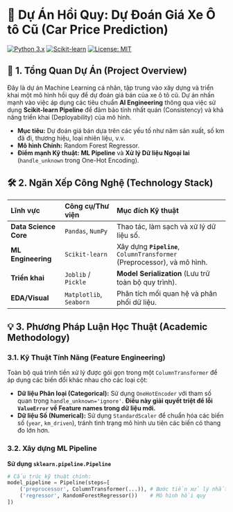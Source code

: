 # 🚗 Dự Án Hồi Quy: Dự Đoán Giá Xe Ô tô Cũ (Car Price Prediction)

[![Python 3.x](https://img.shields.io/badge/Python-3.x-blue.svg)](https://www.python.org/)
[![Scikit-learn](https://img.shields.io/badge/Scikit--learn-v1.4.1-orange.svg)](https://scikit-learn.org/stable/)
[![License: MIT](https://img.shields.io/badge/License-MIT-yellow.svg)](https://opensource.org/licenses/MIT)

## 🌟 1. Tổng Quan Dự Án (Project Overview)

Đây là dự án Machine Learning cá nhân, tập trung vào xây dựng và triển khai một mô hình hồi quy để dự đoán giá bán của xe ô tô cũ. Dự án nhấn mạnh vào việc áp dụng các tiêu chuẩn **AI Engineering** thông qua việc sử dụng **Scikit-learn Pipeline** để đảm bảo tính nhất quán (Consistency) và khả năng triển khai (Deployability) của mô hình.

* **Mục tiêu:** Dự đoán giá bán dựa trên các yếu tố như năm sản xuất, số km đã đi, thương hiệu, loại nhiên liệu, v.v.
* **Mô hình Chính:** Random Forest Regressor.
* **Điểm mạnh Kỹ thuật:** **ML Pipeline** và **Xử lý Dữ liệu Ngoại lai** (`handle_unknown` trong One-Hot Encoding).

## 🛠️ 2. Ngăn Xếp Công Nghệ (Technology Stack)

| Lĩnh vực | Công cụ/Thư viện | Mục đích Kỹ thuật |
| :--- | :--- | :--- |
| **Data Science Core** | `Pandas`, `NumPy` | Thao tác, làm sạch và xử lý dữ liệu số. |
| **ML Engineering** | `Scikit-learn` | Xây dựng **`Pipeline`**, `ColumnTransformer` (Preprocessor), và mô hình. |
| **Triển khai** | `Joblib` / `Pickle` | **Model Serialization** (Lưu trữ toàn bộ quy trình). |
| **EDA/Visual** | `Matplotlib`, `Seaborn` | Phân tích mối quan hệ và phân phối dữ liệu. |

## 💡 3. Phương Pháp Luận Học Thuật (Academic Methodology)

### 3.1. Kỹ Thuật Tính Năng (Feature Engineering)

Toàn bộ quá trình tiền xử lý được gói gọn trong một `ColumnTransformer` để áp dụng các biến đổi khác nhau cho các loại cột:

* **Dữ liệu Phân loại (Categorical):** Sử dụng `OneHotEncoder` với tham số quan trọng `handle_unknown='ignore'`. **Điều này giải quyết triệt để lỗi `ValueError` về Feature names trong dữ liệu mới.**
* **Dữ liệu Số (Numerical):** Sử dụng `StandardScaler` để chuẩn hóa các biến số (`year`, `km_driven`), tránh tình trạng mô hình ưu tiên các biến có thang đo lớn hơn.

### 3.2. Xây dựng ML Pipeline

**Sử dụng `sklearn.pipeline.Pipeline`**

```python
# Cấu trúc kỹ thuật chính:
model_pipeline = Pipeline(steps=[
    ('preprocessor', ColumnTransformer(...)), # Bước tiền xử lý nhất quán
    ('regressor', RandomForestRegressor())    # Mô hình hồi quy
])
